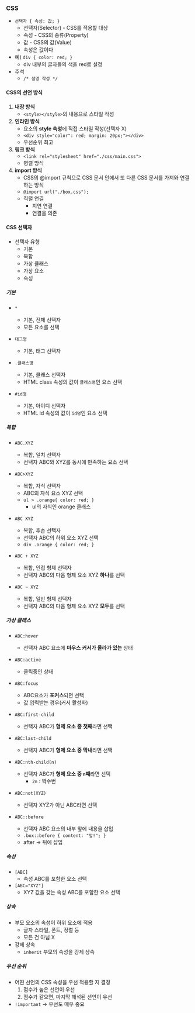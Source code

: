 ### CSS
- `선택자 { 속성: 값; }`
	- 선택자(Selector) - CSS를 적용할 대상
	- 속성 - CSS의 종류(Property)
	- 값 - CSS의 값(Value)
	- 속성은 값이다
- 예) `div { color: red; }`
	- div 내부의 글자들의 색을 red로 설정
- 주석
	- `/* 설명 작성 */`

#### CSS의 선언 방식
1. **내장 방식**
	- `<style></style>`의 내용으로 스타일 작성
2. **인라인 방식**
	- 요소의 **style 속성**에 직접 스타일 작성(선택자 X)
	- `<div style="color": red; margin: 20px;"></div>`
	- 우선순위 최고
3. **링크 방식**
	- `<link rel="stylesheet" href="./css/main.css">`
	- 병렬 방식
4. **import 방식**
	- CSS의 @import 규칙으로 CSS 문서 안에서 또 다른 CSS 문서를 가져와 연결하는 방식
	- `@import url("./box.css");`
	- 직렬 연결
		- 지연 연결
		- 연결을 의존

#### CSS 선택자
- 선택자 유형
	- 기본
	- 복합
	- 가상 클래스
	- 가상 요소
	- 속성

##### 기본
- `*`
	- 기본, 전체 선택자
	- 모든 요소를 선택

- `태그명`
	- 기본, 태그 선택자

- `.클래스명`
	- 기본, 클래스 선택자
	- HTML class 속성의 값이 `클래스명`인 요소 선택

- `#id명`
	- 기본, 아이디 선택자
	- HTML id 속성의 값이 `id명`인 요소 선택

##### 복합
- `ABC.XYZ`
	- 복합, 일치 선택자
	- 선택자 ABC와 XYZ를 동시에 만족하는 요소 선택

- `ABC>XYZ`
	- 복합, 자식 선택자
	- ABC의 자식 요소 XYZ 선택
	- `ul > .orange{ color: red; }`
		- ul의 자식인 orange 클래스

- `ABC XYZ`
	- 복합, 후손 선택자
	- 선택자 ABC의 하위 요소 XYZ 선택
	- `div .orange { color: red; }`

- `ABC + XYZ`
	- 복합, 인접 형제 선택자
	- 선택자 ABC의 다음 형제 요소 XYZ **하나**를 선택

- `ABC ~ XYZ`
	- 복합, 일반 형제 선택자
	- 선택자 ABC의 다음 형제 요소 XYZ **모두**를 선택

##### 가상 클래스
- `ABC:hover`
	- 선택자 ABC 요소에 **마우스 커서가 올라가 있는** 상태
- `ABC:active`
	- 클릭중인 상태
- `ABC:focus`
	- ABC요소가 **포커스**되면 선택
	- 값 입력받는 경우(커서 활성화)

- `ABC:first-child`
	- 선택자 ABC가 **형제 요소 중 첫째**라면 선택
- `ABC:last-child`
	- 선택자 ABC가 **형제 요소 중 막내**라면 선택
- `ABC:nth-child(n)`
	- 선택자 ABC가 **형제 요소 중 `n`째**라면 선택
		- `2n` : 짝수번
- `ABC:not(XYZ)`
	- 선택자 XYZ가 아닌 ABC라면 선택
- `ABC::before`
	- 선택자 ABC 요소의 내부 앞에 내용을 삽입
	- `.box::before { content: "앞!"; }`
	- after -> 뒤에 삽입

##### 속성
- `[ABC]`
	- 속성 ABC를 포함한 요소 선택
- `[ABC="XYZ"]`
	- XYZ 값을 갖는 속성 ABC를 포함한 요소 선택

##### 상속
- 부모 요소의 속성이 하위 요소에 적용
	- 글자 스타일, 폰트, 정렬 등
	- 모든 건 아님 X
- 강제 상속 
	- `inherit` 부모의 속성을 강제 상속

##### 우선 순위
- 어떤 선언의 CSS 속성을 우선 적용할 지 결정
	1. 점수가 높은 선언이 우선
	2. 점수가 같으면, 마지막 해석된 선언이 우선
- `!important` -> 우선도 매우 중요